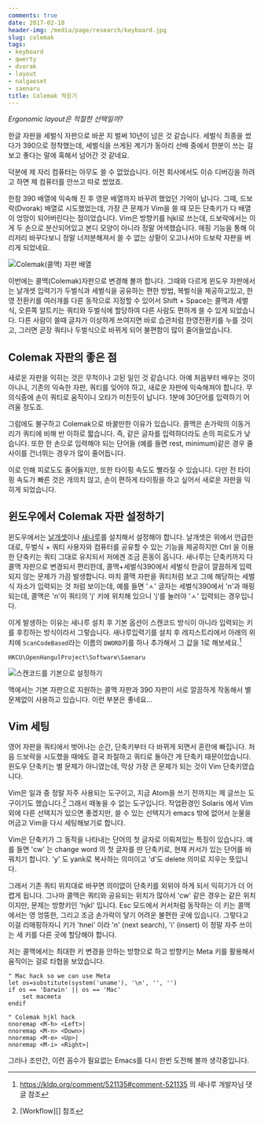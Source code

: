 ```yaml
---
comments: true
date: 2017-02-10
header-img: /media/page/research/keyboard.jpg
slug: colemak
tags:
- keyboard
- qwerty
- dvorak
- layout
- nalgaeset
- saenaru
title: Colemak 적응기
---
```


_Ergonomic layout은 적절한 선택일까?_

한글 자판을 세벌식 자판으로 바꾼 지 벌써 10년이 넘은 것 같습니다.
세벌식 최종을 썼다가 390으로 정착했는데, 세벌식을 쓰게된 계기가 동아리 선배 중에서 한분이 쓰는 걸 보고 좋다는 말에 혹해서 넘어간 것 같네요.

덕분에 제 자리 컴퓨터는 아무도 쓸 수 없었습니다.
이전 회사에서도 이슈 디버깅을 하려고 하면 제 컴퓨터를 안쓰고 따로 썼었죠.

한참 390 배열에 익숙해 진 후 영문 배열까지 바꾸려 했었던 기억이 납니다.
그때, 드보락(Dvorak) 배열로 시도했었는데, 가장 큰 문제가 Vim을 쓸 때 모든 단축키가 다 배열이 엉망이 되어버린다는 점이었습니다.
Vim은 방향키를 hjkl로 쓰는데, 드보락에서는 이게 두 손으로 분산되어있고 본디 모양이 아니라 정말 어색했습니다.
매핑 기능을 통해 이리저리 바꾸다보니 정말 너저분해져서 쓸 수 없는 상황이 오고나서야 드보락 자판을 버리게 되었네요.

![Colemak(콜맥) 자판 배열](../media/page/research/colemak-layout.png)

이번에는 콜맥(Colemak)자판으로 변경해 볼까 합니다.
그때와 다르게 윈도우 자판에서는 날개셋 입력기가 두벌식과 세벌식을 공유하는 편한 방법, 복벌식을 제공하고있고, 한영 전환키를 여러개를 다른 동작으로 지정할 수 있어서 Shift + Space는 콜맥과 세벌식, 오른쪽 알트키는 쿼티와 두벌식에 할당하여 다른 사람도 편하게 쓸 수 있게 되었습니다.
다른 사람이 쓸때 글자가 이상하게 쓰여지면 바로 습관처럼 한영전환키를 누를 것이고, 그러면 곧장 쿼티나 두벌식으로 바뀌게 되어 불편함이 많이 줄어들었습니다.

## Colemak 자판의 좋은 점

새로운 자판을 익히는 것은 무척이나 고된 일인 것 같습니다.
아예 처음부터 배우는 것이 아니니, 기존의 익숙한 자판, 쿼티를 잊어야 하고, 새로운 자판에 익숙해져야 합니다.
무의식중에 손이 쿼티로 움직이니 오타가 미친듯이 납니다.
1분에 30단어를 입력하기 어려울 정도죠.

그럼에도 불구하고 Colemak으로 바꿀만한 이유가 있습니다.
콜맥은 손가락의 이동거리가 쿼티에 비해 반 이하로 짧습니다.
즉, 같은 글자를 입력하더라도 손의 피로도가 낮습니다.
또한 한 손으로 입력해야 되는 단어들 (예를 들면 rest, minimum)같은 경우 줄 사이를 건너뛰는 경우가 많이 줄어듭니다.

이로 인해 피로도도 줄어들지만, 또한 타이핑 속도도 빨라질 수 있습니다.
다만 전 타이핑 속도가 빠른 것은 개의치 않고, 손이 편하게 타이핑을 하고 싶어서 새로운 자판을 익히게 되었습니다.

## 윈도우에서 Colemak 자판 설정하기

윈도우에서는 [날개셋][ext:nalgaeset]이나 [새나루][ext:saenaru]를 설치해서 설정해야 합니다.
날개셋은 위에서 언급한 대로, 두벌식 + 쿼티 사용자와 컴퓨터를 공유할 수 있는 기능을 제공하지만 Ctrl 을 이용한 단축키는 쿼티 그대로 유지되서 저에겐 조금 혼동이 옵니다.
새나루는 단축키까지 다 콜맥 자판으로 변경되서 편리한데, 콜맥+세벌식390에서 세벌식 한글이 깔끔하게 입력되지 않는 문제가 가끔 발생합니다.
마치 콜맥 자판을 쿼티처럼 보고 그에 해당하는 세벌식 자소가 입력되는 것 처럼 보이는데, 예를 들면 'ㅅ' 글자는 세벌식390에서 'n'과 매핑되는데, 콜맥은 'n'이 쿼티의 'j' 키에 위치해 있으니 'j'를 눌러야 'ㅅ' 입력되는 경우입니다.

이게 발생하는 이유는 새나루 설치 후 기본 옵션이 스캔코드 방식이 아니라 입력되는 키를 후킹하는 방식이라서 그렇습니다.
새나루입력기를 설치 후 레지스트리에서 아래의 위치에 `ScanCodeBased`라는 이름의 `DWORD`키를 하나 추가해서 그 값을 1로 해보세요.[^scancode]

    HKCU\OpenHangulProject\Software\Saenaru

[^scancode]: <https://kldp.org/comment/521135#comment-521135> 의 새나루 개발자님 댓글 참조

![스캔코드를 기본으로 설정하기](../media/page/research/colemak-scancode.png)

맥에서는 기본 자판으로 지원하는 콜맥 자판과 390 자판이 서로 깔끔하게 작동해서 별 문제없이 사용하고 있습니다.
이런 부분은 좋네요...

[ext:nalgaeset]: http://moogi.new21.org/prg4.html
[ext:saenaru]: http://kldp.net/saenaru/

## Vim 세팅

영어 자판을 쿼티에서 벗어나는 순간, 단축키부터 다 바뀌게 되면서 혼란에 빠집니다.
처음 드보락을 시도했을 때에도 결국 좌절하고 쿼티로 돌아간 게 단축키 때문이었습니다.
윈도우 단축키는 별 문제가 아니였는데, 막상 가장 큰 문제가 되는 것이 Vim 단축키였습니다.

Vim은 일과 중 정말 자주 사용되는 도구이고, 지금 Atom을 쓰기 전까지는 제 글쓰는 도구이기도 했습니다.[^workflow]
그래서 떼놓을 수 없는 도구입니다.
작업환경인 Solaris 에서 Vim외에 다른 선택지가 있으면 좋겠지만, 쓸 수 있는 선택지가 emacs 밖에 없어서 눈물을 머금고 Vim을 다시 세팅해보기로 합니다.

[^workflow]: [Workflow][] 참조

Vim은 단축키가 그 동작을 나타내는 단어의 첫 글자로 이뤄져있는 특징이 있습니다.
예를 들면 'cw' 는 change word 의 첫 글자를 딴 단축키로, 현재 커서가 있는 단어를 바꿔치기 합니다.
'y' 도 yank로 복사하는 의미이고 'd'도 delete 의미로 지우는 뜻입니다.

그래서 기존 쿼티 위치대로 바꾸면 의미없이 단축키를 외위야 하게 되서 익히기가 더 어렵게 됩니다.
그나마 콜맥은 쿼티와 공유되는 위치가 많아서 'cw' 같은 경우는 같은 위치이지만, 문제는 방향키인 'hjkl' 입니다.
Esc 모드에서 커서처럼 동작하는 이 키는 콜맥에서는 영 엉뚱한, 그리고 조금 손가락이 닿기 어려운 불편한 곳에 있습니다.
그렇다고 이걸 리매핑하자니 키가 'hnei' 이라 'n' (next search), 'i' (insert) 이 정말 자주 쓰이는 세 키를 다른 곳에 할당해야 합니다.

저는 콜맥에서는 최대한 키 변경을 안하는 방향으로 하고 방향키는 Meta 키를 활용해서 움직이는 걸로 타협을 보았습니다.

````vi
" Mac hack so we can use Meta
let os=substitute(system('uname'), '\n', '', '')
if os == 'Darwin' || os == 'Mac'
    set macmeta
endif

" Colemak hjkl hack
nnoremap <M-h> <Left>|
nnoremap <M-n> <Down>|
nnoremap <M-e> <Up>|
nnoremap <M-i> <Right>|
````

그러나 조만간, 이런 꼼수가 필요없는 Emacs를 다시 한번 도전해 볼까 생각중입니다.